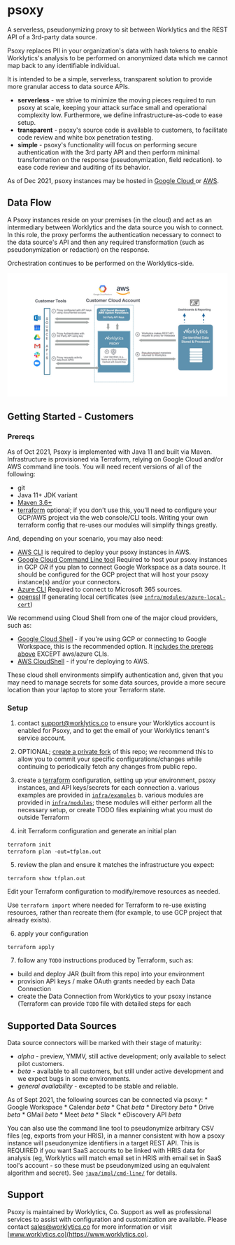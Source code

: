 # psoxy
A serverless, pseudonymizing proxy to sit between Worklytics and the REST API of a 3rd-party data
source.

Psoxy replaces PII in your organization's data with hash tokens to enable Worklytics's analysis to
be performed on anonymized data which we cannot map back to any identifiable individual.

It is intended to be a simple, serverless, transparent solution to provide more granular access to
data source APIs.
  - **serverless** - we strive to minimize the moving pieces required to run psoxy at scale, keeping
     your attack surface small and operational complexity low. Furthermore, we define
     infrastructure-as-code to ease setup.
  - **transparent** - psoxy's source code is available to customers, to facilitate code review
     and white box penetration testing.
  - **simple** - psoxy's functionality will focus on performing secure authentication with the 3rd
     party API and then perform minimal transformation on the response (pseudonymization, field
     redcation). to ease code review and auditing of its behavior.

As of Dec 2021, psoxy instances may be hosted in [Google Cloud ](docs/gcp/development.md) or
[AWS](docs/aws/getting-started.md).

## Data Flow

A Psoxy instances reside on your premises (in the cloud) and act as an intermediary between
Worklytics and the data source you wish to connect.  In this role, the proxy performs the
authentication necessary to connect to the data source's API and then any required transformation
(such as pseudonymization or redaction) on the response.

Orchestration continues to be performed on the Worklytics-side.

![proxy illustration](docs/proxy-illustration.jpg)

## Getting Started - Customers

### Prereqs
As of Oct 2021, Psoxy is implemented with Java 11 and built via Maven. Infrastructure is provisioned
via Terraform, relying on Google Cloud and/or AWS command line tools.  You will need recent
versions of all of the following:

  - git
  - Java 11+ JDK variant
  - [Maven 3.6+](https://maven.apache.org/docs/history.html)
  - [terraform](https://www.terraform.io/) optional; if you don't use this, you'll need to configure
    your GCP/AWS project via the web console/CLI tools. Writing your own terraform config that
    re-uses our modules will simplify things greatly.

And, depending on your scenario, you may also need:
  - [AWS CLI](https://docs.aws.amazon.com/cli/latest/userguide/getting-started-install.html) is
    required to deploy your psoxy instances in AWS.
  - [Google Cloud Command Line tool](https://cloud.google.com/sdk/docs/install) Required to host
    your psoxy instances in GCP *OR* if you plan to connect Google Workspace as a data source. It
    should be configured for the GCP project that will host your psoxy instance(s) and/or your
    connectors.
  - [Azure CLI](https://docs.microsoft.com/en-us/cli/azure/install-azure-cli) Required to connect to
    Microsoft 365 sources.
  - [openssl](https://www.openssl.org/) If generating local certificates (see
    [`infra/modules/azure-local-cert`](infra/modules/azuread-local-cert))

We recommend using Cloud Shell from one of the major cloud providers, such as:
  - [Google Cloud Shell](https://cloud.google.com/shell/) - if you're using GCP or connecting to
    Google Workspace, this is the recommended option. It [includes the prereqs above](https://cloud.google.com/shell/docs/how-cloud-shell-works#tools) EXCEPT aws/azure CLIs.
  - [AWS CloudShell](https://aws.amazon.com/cloudshell/) - if you're deploying to AWS.  

These cloud shell environments simplify authentication and, given that you may need to manage secrets
for some data sources, provide a more secure location than your laptop to store your Terraform state.

### Setup
1. contact support@worklytics.co to ensure your Worklytics account is enabled for Psoxy, and to get
   the email of your Worklytics tenant's service account.

2. OPTIONAL; [create a private fork](docs/private-fork.md) of this repo; we recommend this to allow you to commit your
   specific configurations/changes while continuing to periodically fetch any changes from public
   repo. 

3. create a [terraform](https://www.terraform.io/) configuration, setting up your environment, psoxy
   instances, and API keys/secrets for each connection
   a. various examples are provided in [`infra/examples`](/infra/examples)
   b. various modules are provided in [`infra/modules`](/infra/modules); these modules will either
      perform all the necessary setup, or create TODO files explaining what you must do outside
      Terraform

4. init Terraform configuration and generate an initial plan
```shell
terraform init
terraform plan -out=tfplan.out
```

5. review the plan and ensure it matches the infrastructure you expect:
```shell
terraform show tfplan.out
```

Edit your Terraform configuration to modify/remove resources as needed.

Use `terraform import` where needed for Terraform to re-use existing resources, rather than
recreate them (for example, to use GCP project that already exists).

6. apply your configuration
```shell    
terraform apply
```

7. follow any `TODO` instructions produced by Terraform, such as:
  - build and deploy JAR (built from this repo) into your environment
  - provision API keys / make OAuth grants needed by each Data Connection
  - create the Data Connection from Worklytics to your psoxy instance (Terraform can provide `TODO`
    file with detailed steps for each

## Supported Data Sources
Data source connectors will be marked with their stage of maturity:
  * *alpha* - preview, YMMV, still active development; only available to select pilot customers.
  * *beta* - available to all customers, but still under active development and we expect bugs in some
           environments.
  * *general availability* - excepted to be stable and reliable.

As of Sept 2021, the following sources can be connected via psoxy:
    * Google Workspace
      * Calendar *beta*
      * Chat *beta*
      * Directory *beta*
      * Drive *beta*
      * GMail *beta*
      * Meet *beta*
    * Slack
        * eDiscovery API *beta*

You can also use the command line tool to pseudonymize arbitrary CSV files (eg, exports from your
HRIS), in a manner consistent with how a psoxy instance will pseudonymize identifiers in a target
REST API. This is REQUIRED if you want SaaS accounts to be linked with HRIS data for analysis (eg,
Worklytics will match email set in HRIS with email set in SaaS tool's account - so these must be
pseudonymized using an equivalent algorithm and secret). See [`java/impl/cmd-line/`](/java/impl/cmd-line)
for details.


## Support

Psoxy is maintained by Worklytics, Co. Support as well as professional services to assist with configuration and customization are available. Please contact [sales@worklytics.co](mailto:sales@worklytics.co) for more information or visit [www.worklytics.co](https://www.worklytics.co).
